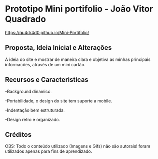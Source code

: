 # Prototipo Mini portifolio - João Vitor Quadrado

https://qu4dr4d0.github.io/Mini-Portifolio/

## Proposta, Ideia Inicial e Alterações
A ideia do site e mostrar de maneira clara e objetiva as minhas principais informacões, através de um mini cartão.

## Recursos e Caracteristicas

-Background dinamico.

-Portabilidade, o design do site tem suporte a mobile.

-Indentação bem estruturada.

-Design retro e organizado.

## Créditos 

OBS: Todo o conteúdo utilizado (Imagens e Gifs) não são autorais! foram utilizados apenas para fins de aprendizado.
